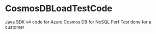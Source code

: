 # CosmosDBLoadTestCode
Java SDK v4 code for Azure Cosmos DB for NoSQL Perf Test done for a customer

